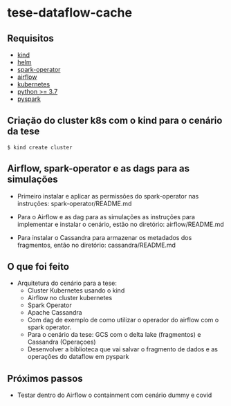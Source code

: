 # tese-dataflow-cache

## Requisitos

- [kind](https://kind.sigs.k8s.io/docs/user/quick-start/)
- [helm](https://helm.sh/)
- [spark-operator](https://github.com/GoogleCloudPlatform/spark-on-k8s-operator)
- [airflow](https://airflow.apache.org/)
- [kubernetes](https://kubernetes.io/)
- [python >= 3.7](https://www.python.org/)
- [pyspark](http://spark.apache.org/docs/latest/api/python/)

## Criação do cluster k8s com o kind para o cenário da tese

    $ kind create cluster

## Airflow, spark-operator e as dags para as simulações

- Primeiro instalar e aplicar as permissões do spark-operator nas instruções: spark-operator/README.md

- Para o Airflow e as dag para as simulações as instruções para implementar e instalar o cenário, estão no diretório: airflow/README.md

- Para instalar o Cassandra para armazenar os metadados dos fragmentos, então no diretório: cassandra/README.md

## O que foi feito

- Arquitetura do cenário para a tese:
    - Cluster Kubernetes usando o kind
    - Airflow no cluster kubernetes
    - Spark Operator
    - Apache Cassandra
    - Com dag de exemplo de como utilizar o operador do airflow com o spark operator.
    - Para o cenário da tese: GCS com o delta lake (fragmentos) e Cassandra (Operaçoes) 
    - Desenvolver a biblioteca que vai salvar o fragmento de dados e as operações do dataflow em pyspark

## Próximos passos

- Testar dentro do Airflow o containment com cenário dummy e covid
